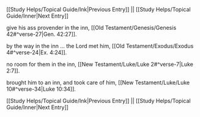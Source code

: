 [[Study Helps/Topical Guide/Ink|Previous Entry]]  ||  [[Study Helps/Topical Guide/Inner|Next Entry]]

 give his ass provender in the inn, [[Old Testament/Genesis/Genesis 42#^verse-27|Gen. 42:27]].

 by the way in the inn ... the Lord met him, [[Old Testament/Exodus/Exodus 4#^verse-24|Ex. 4:24]].

 no room for them in the inn, [[New Testament/Luke/Luke 2#^verse-7|Luke 2:7]].

 brought him to an inn, and took care of him, [[New Testament/Luke/Luke 10#^verse-34|Luke 10:34]].

[[Study Helps/Topical Guide/Ink|Previous Entry]]  ||  [[Study Helps/Topical Guide/Inner|Next Entry]]